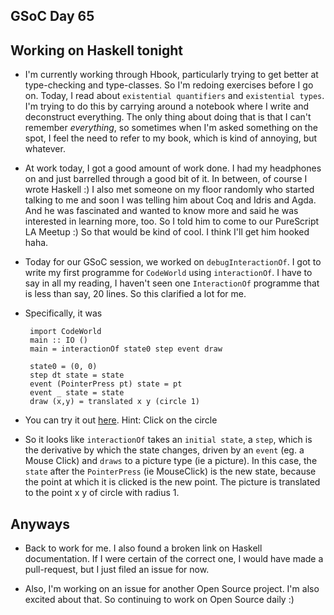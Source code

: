 ## GSoC Day 65

## Working on Haskell tonight

- I'm currently working through Hbook, particularly trying to get better at type-checking and type-classes.
  So I'm redoing exercises before I go on. Today, I read about ```existential quantifiers``` and 
  ```existential types```. I'm trying to do this by carrying around a notebook where I write and
  deconstruct everything. The only thing about doing that is that I can't remember *everything*,
  so sometimes when I'm asked something on the spot, I feel the need to refer to my book, which is
  kind of annoying, but whatever.
  
 - At work today, I got a good amount of work done. I had my headphones on and just barrelled through
   a good bit of it. In between, of course I wrote Haskell :) I also met someone on my floor randomly
   who started talking to me and soon I was telling him about Coq and Idris and Agda. And he was 
   fascinated and wanted to know more and said he was interested in learning more, too. So I told him
   to come to our PureScript LA Meetup :) So that would be kind of cool. I think I'll get him hooked haha.
   
 - Today for our GSoC session, we worked on ```debugInteractionOf```. 
   I got to write my first programme for ```CodeWorld``` using ```interactionOf```. 
   I have to say in all my reading, I haven't seen one ```InteractionOf``` programme that is less than
   say, 20 lines. So this clarified a lot for me.
 - Specifically, it was
   ```
    import CodeWorld
    main :: IO ()
    main = interactionOf state0 step event draw

    state0 = (0, 0)
    step dt state = state
    event (PointerPress pt) state = pt
    event _ state = state
    draw (x,y) = translated x y (circle 1) 
   ```
 - You can try it out [here](https://code.world/haskell#PNwEuPV6_7ffRwwknp2kEIw).
    Hint: Click on the circle
    
 - So it looks like ```interactionOf``` takes an ```initial state```, a ```step```, which is the 
    derivative by which the state changes, driven by an ```event``` (eg. a Mouse Click)
    and ```draws``` to a picture type (ie a picture). In this case, the ```state``` after the ```PointerPress``` 
    (ie MouseClick) is the new state, because the point at which it is clicked is the new point.
    The picture is translated to the point x y of circle with radius 1.
  
## Anyways
 - Back to work for me. I also found a broken link on Haskell documentation. If I were certain
   of the correct one, I would have made a pull-request, but I just filed an issue for now.
   
 - Also, I'm working on an issue for another Open Source project. I'm also excited about that.
   So continuing to work on Open Source daily :)
   
